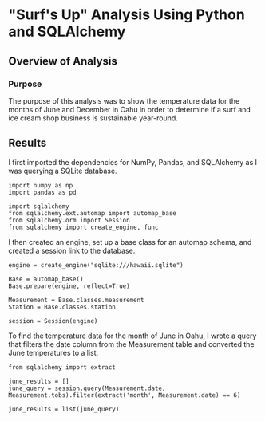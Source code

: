 # "Surf's Up" Analysis Using Python and SQLAlchemy

## Overview of Analysis

### Purpose
The purpose of this analysis was to show the temperature data for the months of June and December in Oahu in order to determine if a surf and ice cream shop business is sustainable year-round.

## Results
I first imported the dependencies for NumPy, Pandas, and SQLAlchemy as I was querying a SQLite database.

```
import numpy as np
import pandas as pd

import sqlalchemy
from sqlalchemy.ext.automap import automap_base
from sqlalchemy.orm import Session
from sqlalchemy import create_engine, func
```

I then created an engine, set up a base class for an automap schema, and created a session link to the database.

```
engine = create_engine("sqlite:///hawaii.sqlite")

Base = automap_base()
Base.prepare(engine, reflect=True)

Measurement = Base.classes.measurement
Station = Base.classes.station

session = Session(engine)
```

To find the temperature data for the month of June in Oahu, I wrote a query that filters the date column from the Measurement table and converted the June temperatures to a list.

```
from sqlalchemy import extract

june_results = []
june_query = session.query(Measurement.date, Measurement.tobs).filter(extract('month', Measurement.date) == 6)

june_results = list(june_query)
```

